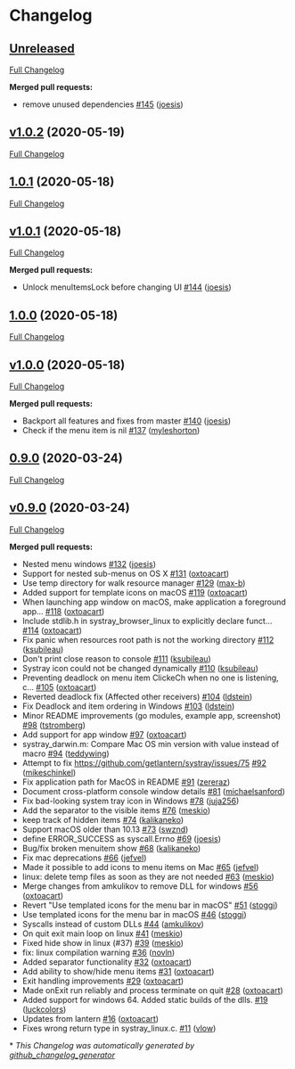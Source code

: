 # Changelog

## [Unreleased](https://github.com/getlantern/systray/tree/HEAD)

[Full Changelog](https://github.com/getlantern/systray/compare/v1.0.2...HEAD)

**Merged pull requests:**

- remove unused dependencies [\#145](https://github.com/getlantern/systray/pull/145) ([joesis](https://github.com/joesis))

## [v1.0.2](https://github.com/getlantern/systray/tree/v1.0.2) (2020-05-19)

[Full Changelog](https://github.com/getlantern/systray/compare/1.0.1...v1.0.2)

## [1.0.1](https://github.com/getlantern/systray/tree/1.0.1) (2020-05-18)

[Full Changelog](https://github.com/getlantern/systray/compare/v1.0.1...1.0.1)

## [v1.0.1](https://github.com/getlantern/systray/tree/v1.0.1) (2020-05-18)

[Full Changelog](https://github.com/getlantern/systray/compare/1.0.0...v1.0.1)

**Merged pull requests:**

- Unlock menuItemsLock before changing UI [\#144](https://github.com/getlantern/systray/pull/144) ([joesis](https://github.com/joesis))

## [1.0.0](https://github.com/getlantern/systray/tree/1.0.0) (2020-05-18)

[Full Changelog](https://github.com/getlantern/systray/compare/v1.0.0...1.0.0)

## [v1.0.0](https://github.com/getlantern/systray/tree/v1.0.0) (2020-05-18)

[Full Changelog](https://github.com/getlantern/systray/compare/0.9.0...v1.0.0)

**Merged pull requests:**

- Backport all features and fixes from master [\#140](https://github.com/getlantern/systray/pull/140) ([joesis](https://github.com/joesis))
- Check if the menu item is nil [\#137](https://github.com/getlantern/systray/pull/137) ([myleshorton](https://github.com/myleshorton))

## [0.9.0](https://github.com/getlantern/systray/tree/0.9.0) (2020-03-24)

[Full Changelog](https://github.com/getlantern/systray/compare/v0.9.0...0.9.0)

## [v0.9.0](https://github.com/getlantern/systray/tree/v0.9.0) (2020-03-24)

[Full Changelog](https://github.com/getlantern/systray/compare/8e63b37ef27d94f6db79c4ffb941608e8f0dc2f9...v0.9.0)

**Merged pull requests:**

- Nested menu windows [\#132](https://github.com/getlantern/systray/pull/132) ([joesis](https://github.com/joesis))
- Support for nested sub-menus on OS X [\#131](https://github.com/getlantern/systray/pull/131) ([oxtoacart](https://github.com/oxtoacart))
- Use temp directory for walk resource manager [\#129](https://github.com/getlantern/systray/pull/129) ([max-b](https://github.com/max-b))
- Added support for template icons on macOS [\#119](https://github.com/getlantern/systray/pull/119) ([oxtoacart](https://github.com/oxtoacart))
- When launching app window on macOS, make application a foreground app… [\#118](https://github.com/getlantern/systray/pull/118) ([oxtoacart](https://github.com/oxtoacart))
- Include stdlib.h in systray\_browser\_linux to explicitly declare funct… [\#114](https://github.com/getlantern/systray/pull/114) ([oxtoacart](https://github.com/oxtoacart))
- Fix panic when resources root path is not the working directory [\#112](https://github.com/getlantern/systray/pull/112) ([ksubileau](https://github.com/ksubileau))
- Don't print close reason to console [\#111](https://github.com/getlantern/systray/pull/111) ([ksubileau](https://github.com/ksubileau))
- Systray icon could not be changed dynamically [\#110](https://github.com/getlantern/systray/pull/110) ([ksubileau](https://github.com/ksubileau))
- Preventing deadlock on menu item ClickeCh when no one is listening, c… [\#105](https://github.com/getlantern/systray/pull/105) ([oxtoacart](https://github.com/oxtoacart))
- Reverted deadlock fix \(Affected other receivers\) [\#104](https://github.com/getlantern/systray/pull/104) ([ldstein](https://github.com/ldstein))
- Fix Deadlock and item ordering in Windows [\#103](https://github.com/getlantern/systray/pull/103) ([ldstein](https://github.com/ldstein))
- Minor README improvements \(go modules, example app, screenshot\) [\#98](https://github.com/getlantern/systray/pull/98) ([tstromberg](https://github.com/tstromberg))
- Add support for app window [\#97](https://github.com/getlantern/systray/pull/97) ([oxtoacart](https://github.com/oxtoacart))
- systray\_darwin.m: Compare Mac OS min version with value instead of macro [\#94](https://github.com/getlantern/systray/pull/94) ([teddywing](https://github.com/teddywing))
- Attempt to fix https://github.com/getlantern/systray/issues/75 [\#92](https://github.com/getlantern/systray/pull/92) ([mikeschinkel](https://github.com/mikeschinkel))
- Fix application path for MacOS in README [\#91](https://github.com/getlantern/systray/pull/91) ([zereraz](https://github.com/zereraz))
- Document cross-platform console window details [\#81](https://github.com/getlantern/systray/pull/81) ([michaelsanford](https://github.com/michaelsanford))
- Fix bad-looking system tray icon in Windows [\#78](https://github.com/getlantern/systray/pull/78) ([juja256](https://github.com/juja256))
- Add the separator to the visible items [\#76](https://github.com/getlantern/systray/pull/76) ([meskio](https://github.com/meskio))
- keep track of hidden items [\#74](https://github.com/getlantern/systray/pull/74) ([kalikaneko](https://github.com/kalikaneko))
- Support macOS older than 10.13 [\#73](https://github.com/getlantern/systray/pull/73) ([swznd](https://github.com/swznd))
- define ERROR\_SUCCESS as syscall.Errno [\#69](https://github.com/getlantern/systray/pull/69) ([joesis](https://github.com/joesis))
- Bug/fix broken menuitem show [\#68](https://github.com/getlantern/systray/pull/68) ([kalikaneko](https://github.com/kalikaneko))
- Fix mac deprecations [\#66](https://github.com/getlantern/systray/pull/66) ([jefvel](https://github.com/jefvel))
- Made it possible to add icons to menu items on Mac [\#65](https://github.com/getlantern/systray/pull/65) ([jefvel](https://github.com/jefvel))
- linux: delete temp files as soon as they are not needed [\#63](https://github.com/getlantern/systray/pull/63) ([meskio](https://github.com/meskio))
- Merge changes from amkulikov to remove DLL for windows [\#56](https://github.com/getlantern/systray/pull/56) ([oxtoacart](https://github.com/oxtoacart))
- Revert "Use templated icons for the menu bar in macOS" [\#51](https://github.com/getlantern/systray/pull/51) ([stoggi](https://github.com/stoggi))
- Use templated icons for the menu bar in macOS [\#46](https://github.com/getlantern/systray/pull/46) ([stoggi](https://github.com/stoggi))
- Syscalls instead of custom DLLs [\#44](https://github.com/getlantern/systray/pull/44) ([amkulikov](https://github.com/amkulikov))
- On quit exit main loop on linux [\#41](https://github.com/getlantern/systray/pull/41) ([meskio](https://github.com/meskio))
- Fixed hide show in linux \(\#37\) [\#39](https://github.com/getlantern/systray/pull/39) ([meskio](https://github.com/meskio))
- fix: linux compilation warning [\#36](https://github.com/getlantern/systray/pull/36) ([novln](https://github.com/novln))
- Added separator functionality [\#32](https://github.com/getlantern/systray/pull/32) ([oxtoacart](https://github.com/oxtoacart))
- Add ability to show/hide menu items [\#31](https://github.com/getlantern/systray/pull/31) ([oxtoacart](https://github.com/oxtoacart))
- Exit handling improvements [\#29](https://github.com/getlantern/systray/pull/29) ([oxtoacart](https://github.com/oxtoacart))
- Made onExit run reliably and process terminate on quit [\#28](https://github.com/getlantern/systray/pull/28) ([oxtoacart](https://github.com/oxtoacart))
- Added support for windows 64. Added static builds of the dlls. [\#19](https://github.com/getlantern/systray/pull/19) ([luckcolors](https://github.com/luckcolors))
- Updates from lantern [\#16](https://github.com/getlantern/systray/pull/16) ([oxtoacart](https://github.com/oxtoacart))
- Fixes wrong return type in systray\_linux.c. [\#11](https://github.com/getlantern/systray/pull/11) ([vlow](https://github.com/vlow))



\* *This Changelog was automatically generated by [github_changelog_generator](https://github.com/github-changelog-generator/github-changelog-generator)*
